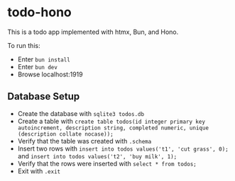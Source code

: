 # todo-hono

This is a todo app implemented with htmx, Bun, and Hono.

To run this:

- Enter `bun install`
- Enter `bun dev`
- Browse localhost:1919

## Database Setup

- Create the database with `sqlite3 todos.db`
- Create a table with `create table todos(id integer primary key autoincrement, description string, completed numeric, unique (description collate nocase));`
- Verify that the table was created with `.schema`
- Insert two rows with `insert into todos values('t1', 'cut grass', 0);`
  and `insert into todos values('t2', 'buy milk', 1);`
- Verify that the rows were inserted with `select * from todos;`
- Exit with `.exit`
